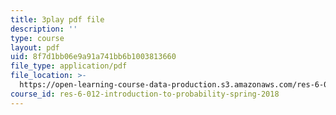 ```yaml
---
title: 3play pdf file
description: ''
type: course
layout: pdf
uid: 8f7d1bb06e9a91a741bb6b1003813660
file_type: application/pdf
file_location: >-
  https://open-learning-course-data-production.s3.amazonaws.com/res-6-012-introduction-to-probability-spring-2018/8f7d1bb06e9a91a741bb6b1003813660_tpaE_C8rqf8.pdf
course_id: res-6-012-introduction-to-probability-spring-2018
---
```

